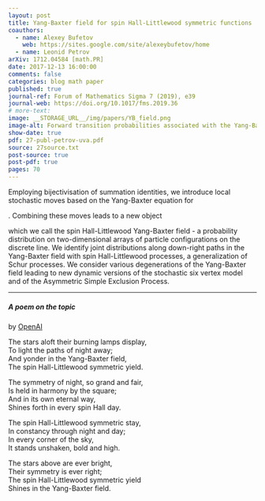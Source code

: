 ```yaml
---
layout: post
title: Yang-Baxter field for spin Hall-Littlewood symmetric functions
coauthors: 
  - name: Alexey Bufetov
    web: https://sites.google.com/site/alexeybufetov/home
  - name: Leonid Petrov
arXiv: 1712.04584 [math.PR]
date: 2017-12-13 16:00:00
comments: false
categories: blog math paper
published: true
journal-ref: Forum of Mathematics Sigma 7 (2019), e39
journal-web: https://doi.org/10.1017/fms.2019.36
# more-text:
image: __STORAGE_URL__/img/papers/YB_field.png
image-alt: Forward transition probabilities associated with the Yang-Baxter field
show-date: true
pdf: 27-publ-petrov-uva.pdf
source: 27source.txt
post-source: true
post-pdf: true
pages: 70
---
```


Employing bijectivisation of summation identities, we introduce local
stochastic moves based on the Yang-Baxter equation for
<script type="math/tex">U_q(\widehat{\mathfrak{sl}_2})</script>. Combining these moves leads to a new object
which we call the spin Hall-Littlewood Yang-Baxter field - a probability
distribution on two-dimensional arrays of particle configurations on the
discrete line. We identify joint distributions along down-right paths in the
Yang-Baxter field with spin Hall-Littlewood processes, a generalization of
Schur processes. We consider various degenerations of the Yang-Baxter field
leading to new dynamic versions of the stochastic six vertex model and of the
Asymmetric Simple Exclusion Process.

---

##### A poem on the topic 

by [OpenAI](https://beta.openai.com/playground)

<p class="mt-4">
The stars aloft their burning lamps display,<br>
To light the paths of night away;<br>
And yonder in the Yang-Baxter field,<br>
The spin Hall-Littlewood symmetric yield.<br>
</p><p>
The symmetry of night, so grand and fair,<br>
Is held in harmony by the square;<br>
And in its own eternal way,<br>
Shines forth in every spin Hall day.<br>
</p><p>
The spin Hall-Littlewood symmetric stay,<br>
In constancy through night and day;<br>
In every corner of the sky,<br>
It stands unshaken, bold and high.<br>
</p><p class="mb-5">
The stars above are ever bright,<br>
Their symmetry is ever right;<br>
The spin Hall-Littlewood symmetric yield<br>
Shines in the Yang-Baxter field.<br>
</p>